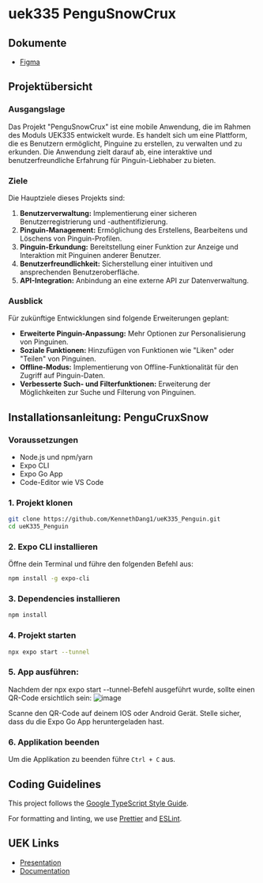 # uek335 PenguSnowCrux

## Dokumente
- [Figma](https://www.figma.com/design/gvT7uX1Kc1tegjJbqXerD8/Pinguin-Mockup?node-id=35-1665&t=uiLbjVJm59QQ2QEm-0)

## Projektübersicht

### Ausgangslage
Das Projekt "PenguSnowCrux" ist eine mobile Anwendung, die im Rahmen des Moduls UEK335 entwickelt wurde. Es handelt sich um eine Plattform, die es Benutzern ermöglicht, Pinguine zu erstellen, zu verwalten und zu erkunden. Die Anwendung zielt darauf ab, eine interaktive und benutzerfreundliche Erfahrung für Pinguin-Liebhaber zu bieten.

### Ziele
Die Hauptziele dieses Projekts sind:
1.  **Benutzerverwaltung:** Implementierung einer sicheren Benutzerregistrierung und -authentifizierung.
2.  **Pinguin-Management:** Ermöglichung des Erstellens, Bearbeitens und Löschens von Pinguin-Profilen.
3.  **Pinguin-Erkundung:** Bereitstellung einer Funktion zur Anzeige und Interaktion mit Pinguinen anderer Benutzer.
4.  **Benutzerfreundlichkeit:** Sicherstellung einer intuitiven und ansprechenden Benutzeroberfläche.
5.  **API-Integration:** Anbindung an eine externe API zur Datenverwaltung.

### Ausblick
Für zukünftige Entwicklungen sind folgende Erweiterungen geplant:
*   **Erweiterte Pinguin-Anpassung:** Mehr Optionen zur Personalisierung von Pinguinen.
*   **Soziale Funktionen:** Hinzufügen von Funktionen wie "Liken" oder "Teilen" von Pinguinen.
*   **Offline-Modus:** Implementierung von Offline-Funktionalität für den Zugriff auf Pinguin-Daten.
*   **Verbesserte Such- und Filterfunktionen:** Erweiterung der Möglichkeiten zur Suche und Filterung von Pinguinen.

## Installationsanleitung: PenguCruxSnow
### Voraussetzungen
- Node.js und npm/yarn
- Expo CLI
- Expo Go App 
- Code-Editor wie VS Code

### 1. Projekt klonen
```bash
git clone https://github.com/KennethDang1/ueK335_Penguin.git
cd ueK335_Penguin
```

### 2. Expo CLI installieren
Öffne dein Terminal und führe den folgenden Befehl aus:
```bash
npm install -g expo-cli
```

### 3. Dependencies installieren
```bash
npm install
```

### 4. Projekt starten
```bash
npx expo start --tunnel
```

### 5. App ausführen:
Nachdem der npx expo start --tunnel-Befehl ausgeführt wurde, sollte einen QR-Code ersichtlich sein:
![image](https://github.com/user-attachments/assets/07c90583-8a15-45c6-a96f-3b02540b0c4a)

Scanne den QR-Code auf deinem IOS oder Android Gerät. Stelle sicher, dass du die Expo Go App heruntergeladen hast.

### 6. Applikation beenden
Um die Applikation zu beenden führe `Ctrl + C` aus.

## Coding Guidelines

This project follows the [Google TypeScript Style Guide](https://google.github.io/styleguide/tsguide.html).

For formatting and linting, we use [Prettier](https://prettier.io/) and [ESLint](https://eslint.org/).


## UEK Links
- [Presentation](Presentation.pdf)
- [Documentation](Documentation.pdf)